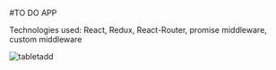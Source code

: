 #TO DO APP

Technologies used:
React, Redux, React-Router, promise middleware, custom middleware

![tabletadd](https://user-images.githubusercontent.com/29530700/40579141-53d9e668-60de-11e8-916f-f82ece28ae10.JPG)
